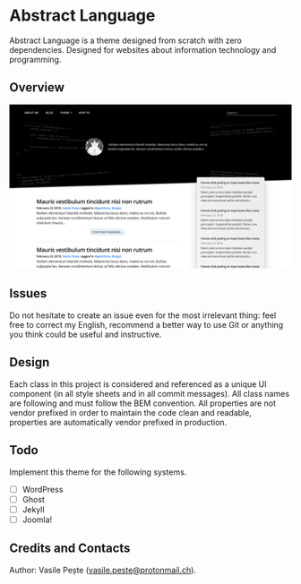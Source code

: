 # Abstract Language
Abstract Language is a theme designed from scratch with zero dependencies.
Designed for websites about information technology and programming.

## Overview
![](screenshots/16:08:2018.png)

## Issues
Do not hesitate to create an issue even for the most irrelevant thing: feel free to correct my English, recommend a better way to use Git or anything you think could be useful and instructive.

## Design
Each class in this project is considered and referenced as a unique UI component (in all style sheets and in all commit messages). All class names are following and must follow the BEM convention. All properties are not vendor prefixed in order to maintain the code clean and readable, properties are automatically vendor prefixed in production.

## Todo
Implement this theme for the following systems.
- [ ] WordPress
- [ ] Ghost
- [ ] Jekyll
- [ ] Joomla!

## Credits and Contacts
Author: Vasile Pește (vasile.peste@protonmail.ch).